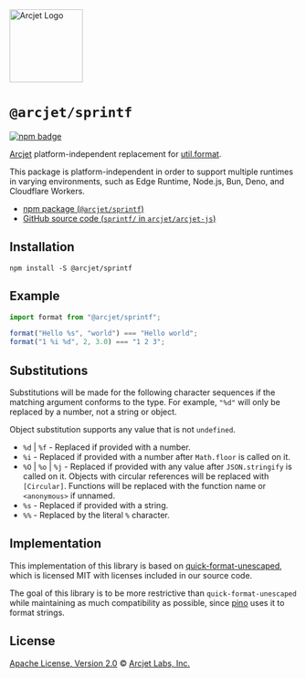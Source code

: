 <a href="https://arcjet.com" target="_arcjet-home">
  <picture>
    <source media="(prefers-color-scheme: dark)" srcset="https://arcjet.com/logo/arcjet-dark-lockup-voyage-horizontal.svg">
    <img src="https://arcjet.com/logo/arcjet-light-lockup-voyage-horizontal.svg" alt="Arcjet Logo" height="128" width="auto">
  </picture>
</a>

# `@arcjet/sprintf`

<p>
  <a href="https://www.npmjs.com/package/@arcjet/sprintf">
    <picture>
      <source media="(prefers-color-scheme: dark)" srcset="https://img.shields.io/npm/v/%40arcjet%2Fsprintf?style=flat-square&label=%E2%9C%A6Aj&labelColor=000000&color=5C5866">
      <img alt="npm badge" src="https://img.shields.io/npm/v/%40arcjet%2Fsprintf?style=flat-square&label=%E2%9C%A6Aj&labelColor=ECE6F0&color=ECE6F0">
    </picture>
  </a>
</p>

[Arcjet][arcjet] platform-independent replacement for [util.format][node-util].

This package is platform-independent in order to support multiple runtimes in varying environments, such as Edge Runtime, Node.js, Bun, Deno, and Cloudflare Workers.

- [npm package (`@arcjet/sprintf`)](https://www.npmjs.com/package/@arcjet/sprintf)
- [GitHub source code (`sprintf/` in `arcjet/arcjet-js`)](https://github.com/arcjet/arcjet-js/tree/main/sprintf)

## Installation

```shell
npm install -S @arcjet/sprintf
```

## Example

```ts
import format from "@arcjet/sprintf";

format("Hello %s", "world") === "Hello world";
format("1 %i %d", 2, 3.0) === "1 2 3";
```

## Substitutions

Substitutions will be made for the following character sequences if the matching
argument conforms to the type. For example, `"%d"` will only be replaced by a
number, not a string or object.

Object substitution supports any value that is not `undefined`.

- `%d` | `%f` - Replaced if provided with a number.
- `%i` - Replaced if provided with a number after `Math.floor` is called on it.
- `%O` | `%o` | `%j` - Replaced if provided with any value after
  `JSON.stringify` is called on it. Objects with circular references will be
  replaced with `[Circular]`. Functions will be replaced with the function name
  or `<anonymous>` if unnamed.
- `%s` - Replaced if provided with a string.
- `%%` - Replaced by the literal `%` character.

## Implementation

This implementation of this library is based on [quick-format-unescaped], which
is licensed MIT with licenses included in our source code.

The goal of this library is to be more restrictive than `quick-format-unescaped`
while maintaining as much compatibility as possible, since [pino] uses it to
format strings.

## License

[Apache License, Version 2.0][apache-license] © [Arcjet Labs, Inc.][arcjet]

[apache-license]: http://www.apache.org/licenses/LICENSE-2.0
[arcjet]: https://arcjet.com
[node-util]: https://nodejs.org/docs/latest-v18.x/api/util.html#utilformatformat-args
[quick-format-unescaped]: https://github.com/pinojs/quick-format-unescaped/blob/20ebf64c2f2e182f97923a423d468757b9a24a63/index.js
[pino]: https://github.com/pinojs/pino

